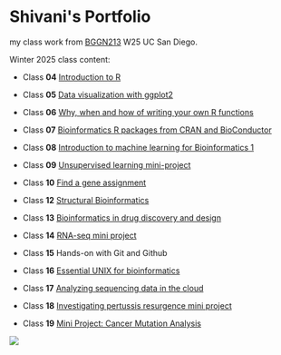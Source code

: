 # Shivani's Portfolio
my class work from [BGGN213](https://bioboot.github.io/bggn213_W25/) W25 UC San Diego.

Winter 2025 class content:

- Class **04** [Introduction to R](class04/lab4_R_script.pdf)

- Class **05** [Data visualization with ggplot2](class05/class05.html)

- Class **06** [Why, when and how of writing your own R functions](class06/class06.html)

- Class **07** [Bioinformatics R packages from CRAN and BioConductor](class07/class7.html)

- Class **08** [Introduction to machine learning for Bioinformatics 1](class08/class08.html)

- Class **09** [Unsupervised learning mini-project](class09/class9.html)

- Class **10** [Find a gene assignment](class10/class10.html)

- Class **12** [Structural Bioinformatics](class12/class12.html)

- Class **13** [Bioinformatics in drug discovery and design](class13/class13.html)

- Class **14** [RNA-seq mini project](class14/class14.html)

- Class **15** Hands-on with Git and Github

- Class **16** [Essential UNIX for bioinformatics](class16/figures.pdf)

- Class **17** [Analyzing sequencing data in the cloud](class17/analysis.html)
  
- Class **18** [Investigating pertussis resurgence mini project](class18/Investigating.Pertussis.Resurgence.html)

- Class **19** [Mini Project: Cancer Mutation Analysis](class19/lab19.pdf)

![](https://media2.giphy.com/media/66pRZHpxoOOXvf8zQX/giphy.gif?cid=6c09b9524964zmnrb20ko1xjbj1fqfixoxi4z4byigg0nfdk&ep=v1_internal_gif_by_id&rid=giphy.gif&ct=g)

